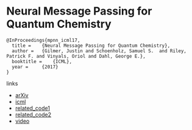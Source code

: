 # Neural Message Passing for Quantum Chemistry
```
@InProceedings{mpnn_icml17,
  title = 	 {Neural Message Passing for Quantum Chemistry},
  author = 	 {Gilmer, Justin and Schoenholz, Samuel S.  and Riley, Patrick F. and Vinyals, Oriol and Dahl, George E.},
  booktitle = 	 {ICML},
  year = 	 {2017}
}
```

links
- [arXiv](https://arxiv.org/abs/1704.01212)
- [icml](https://icml.cc/Conferences/2017/Schedule?showEvent=529)
- [related_code1](https://github.com/priba/nmp_qc)
- [related_code2](https://github.com/pfnet-research/chainer-chemistry)
- [video](https://vimeo.com/238221016)
